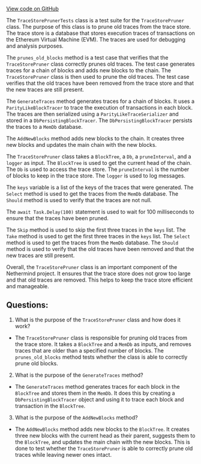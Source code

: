[View code on GitHub](https://github.com/NethermindEth/nethermind/src/Nethermind/Nethermind.JsonRpc.TraceStore.Tests/TraceStorePrunerTests.cs)

The `TraceStorePrunerTests` class is a test suite for the `TraceStorePruner` class. The purpose of this class is to prune old traces from the trace store. The trace store is a database that stores execution traces of transactions on the Ethereum Virtual Machine (EVM). The traces are used for debugging and analysis purposes.

The `prunes_old_blocks` method is a test case that verifies that the `TraceStorePruner` class correctly prunes old traces. The test case generates traces for a chain of blocks and adds new blocks to the chain. The `TraceStorePruner` class is then used to prune the old traces. The test case verifies that the old traces have been removed from the trace store and that the new traces are still present.

The `GenerateTraces` method generates traces for a chain of blocks. It uses a `ParityLikeBlockTracer` to trace the execution of transactions in each block. The traces are then serialized using a `ParityLikeTraceSerializer` and stored in a `DbPersistingBlockTracer`. The `DbPersistingBlockTracer` persists the traces to a `MemDb` database.

The `AddNewBlocks` method adds new blocks to the chain. It creates three new blocks and updates the main chain with the new blocks.

The `TraceStorePruner` class takes a `BlockTree`, a `Db`, a `pruneInterval`, and a `logger` as input. The `BlockTree` is used to get the current head of the chain. The `Db` is used to access the trace store. The `pruneInterval` is the number of blocks to keep in the trace store. The `logger` is used to log messages.

The `keys` variable is a list of the keys of the traces that were generated. The `Select` method is used to get the traces from the `MemDb` database. The `Should` method is used to verify that the traces are not null.

The `await Task.Delay(100)` statement is used to wait for 100 milliseconds to ensure that the traces have been pruned.

The `Skip` method is used to skip the first three traces in the `keys` list. The `Take` method is used to get the first three traces in the `keys` list. The `Select` method is used to get the traces from the `MemDb` database. The `Should` method is used to verify that the old traces have been removed and that the new traces are still present.

Overall, the `TraceStorePruner` class is an important component of the Nethermind project. It ensures that the trace store does not grow too large and that old traces are removed. This helps to keep the trace store efficient and manageable.
## Questions: 
 1. What is the purpose of the `TraceStorePruner` class and how does it work?
- The `TraceStorePruner` class is responsible for pruning old traces from the trace store. It takes a `BlockTree` and a `MemDb` as inputs, and removes traces that are older than a specified number of blocks. The `prunes_old_blocks` method tests whether the class is able to correctly prune old blocks.

2. What is the purpose of the `GenerateTraces` method?
- The `GenerateTraces` method generates traces for each block in the `BlockTree` and stores them in the `MemDb`. It does this by creating a `DbPersistingBlockTracer` object and using it to trace each block and transaction in the `BlockTree`.

3. What is the purpose of the `AddNewBlocks` method?
- The `AddNewBlocks` method adds new blocks to the `BlockTree`. It creates three new blocks with the current head as their parent, suggests them to the `BlockTree`, and updates the main chain with the new blocks. This is done to test whether the `TraceStorePruner` is able to correctly prune old traces while leaving newer ones intact.
